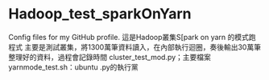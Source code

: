 # Hadoop_test_sparkOnYarn
Config files for my GitHub profile.
這是Hadoop叢集S[park on yarn 的模式跑程式
主要是測試叢集，將1300萬筆資料讀入，在內部執行迴圈，奏後輸出30萬筆整理好的資料，過程會記錄時間
cluster_test_mod.py；主要檔案
yarnmode_test.sh：ubuntu .py的執行黨
